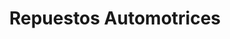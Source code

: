 ---
title: "Repuestos Automotrices"
url: /quito/repuestos-automotrices-av-6-de-diciembre/
shop: reparación de automóviles
---
